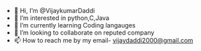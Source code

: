 - 👋 Hi, I’m @VijaykumarDaddi
- 👀 I’m interested in python,C,Java
- 🌱 I’m currently learning Coding langauges
- 💞️ I’m looking to collaborate on reputed company
- 📫 How to reach me by my email- vijaydaddi2000@gmail.com

<!---
VijaykumarDaddi/VijaykumarDaddi is a ✨ special ✨ repository because its `README.md` (this file) appears on your GitHub profile.
You can click the Preview link to take a look at your changes.
--->
